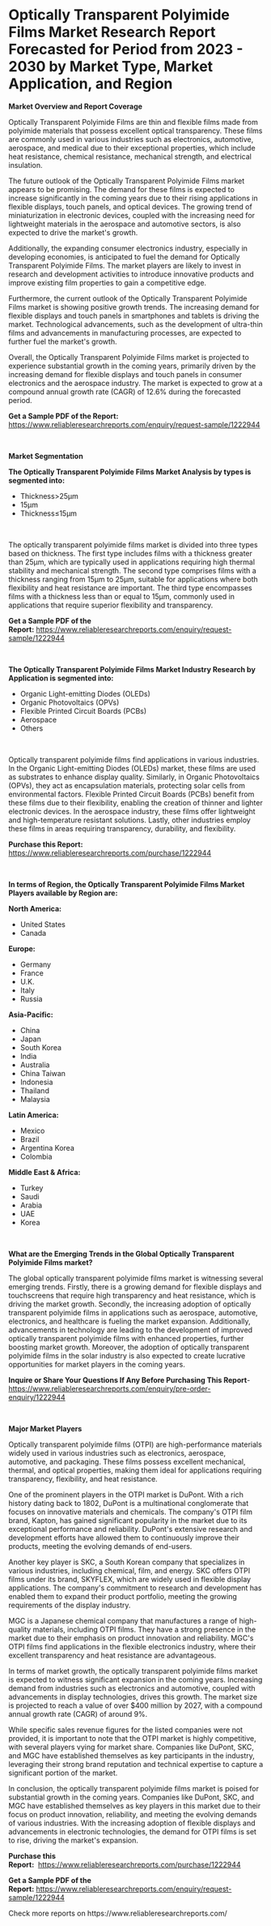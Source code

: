 <p><h1>Optically Transparent Polyimide Films Market Research Report Forecasted for Period from 2023 -  2030 by Market Type, Market Application, and Region</h1></p><p><strong>Market Overview and Report Coverage</strong></p>
<p><p>Optically Transparent Polyimide Films are thin and flexible films made from polyimide materials that possess excellent optical transparency. These films are commonly used in various industries such as electronics, automotive, aerospace, and medical due to their exceptional properties, which include heat resistance, chemical resistance, mechanical strength, and electrical insulation.</p><p>The future outlook of the Optically Transparent Polyimide Films market appears to be promising. The demand for these films is expected to increase significantly in the coming years due to their rising applications in flexible displays, touch panels, and optical devices. The growing trend of miniaturization in electronic devices, coupled with the increasing need for lightweight materials in the aerospace and automotive sectors, is also expected to drive the market's growth.</p><p>Additionally, the expanding consumer electronics industry, especially in developing economies, is anticipated to fuel the demand for Optically Transparent Polyimide Films. The market players are likely to invest in research and development activities to introduce innovative products and improve existing film properties to gain a competitive edge.</p><p>Furthermore, the current outlook of the Optically Transparent Polyimide Films market is showing positive growth trends. The increasing demand for flexible displays and touch panels in smartphones and tablets is driving the market. Technological advancements, such as the development of ultra-thin films and advancements in manufacturing processes, are expected to further fuel the market's growth.</p><p>Overall, the Optically Transparent Polyimide Films market is projected to experience substantial growth in the coming years, primarily driven by the increasing demand for flexible displays and touch panels in consumer electronics and the aerospace industry. The market is expected to grow at a compound annual growth rate (CAGR) of 12.6% during the forecasted period.</p></p>
<p><strong>Get a Sample PDF of the Report:</strong> <a href="https://www.reliableresearchreports.com/enquiry/request-sample/1222944">https://www.reliableresearchreports.com/enquiry/request-sample/1222944</a></p>
<p>&nbsp;</p>
<p><strong>Market Segmentation</strong></p>
<p><strong>The Optically Transparent Polyimide Films Market Analysis by types is segmented into:</strong></p>
<p><ul><li>Thickness>25μm</li><li>15μm<Thickness≤25μm</li><li>Thickness≤15μm</li></ul></p>
<p>&nbsp;</p>
<p><p>The optically transparent polyimide films market is divided into three types based on thickness. The first type includes films with a thickness greater than 25μm, which are typically used in applications requiring high thermal stability and mechanical strength. The second type comprises films with a thickness ranging from 15μm to 25μm, suitable for applications where both flexibility and heat resistance are important. The third type encompasses films with a thickness less than or equal to 15μm, commonly used in applications that require superior flexibility and transparency.</p></p>
<p><strong>Get a Sample PDF of the Report:</strong>&nbsp;<a href="https://www.reliableresearchreports.com/enquiry/request-sample/1222944">https://www.reliableresearchreports.com/enquiry/request-sample/1222944</a></p>
<p>&nbsp;</p>
<p><strong>The Optically Transparent Polyimide Films Market Industry Research by Application is segmented into:</strong></p>
<p><ul><li>Organic Light-emitting Diodes (OLEDs)</li><li>Organic Photovoltaics (OPVs)</li><li>Flexible Printed Circuit Boards (PCBs)</li><li>Aerospace</li><li>Others</li></ul></p>
<p>&nbsp;</p>
<p><p>Optically transparent polyimide films find applications in various industries. In the Organic Light-emitting Diodes (OLEDs) market, these films are used as substrates to enhance display quality. Similarly, in Organic Photovoltaics (OPVs), they act as encapsulation materials, protecting solar cells from environmental factors. Flexible Printed Circuit Boards (PCBs) benefit from these films due to their flexibility, enabling the creation of thinner and lighter electronic devices. In the aerospace industry, these films offer lightweight and high-temperature resistant solutions. Lastly, other industries employ these films in areas requiring transparency, durability, and flexibility.</p></p>
<p><strong>Purchase this Report:</strong>&nbsp; <a href="https://www.reliableresearchreports.com/purchase/1222944">https://www.reliableresearchreports.com/purchase/1222944</a></p>
<p>&nbsp;</p>
<p><strong>In terms of Region, the Optically Transparent Polyimide Films Market Players available by Region are:</strong></p>
<p>
    <p> <strong> North America: </strong>
        <ul>
            <li>United States</li>
            <li>Canada</li>
        </ul>
        </p> 
    <p> <strong> Europe: </strong>
        <ul>
            <li>Germany</li>
            <li>France</li>
            <li>U.K.</li>
            <li>Italy</li>
            <li>Russia</li>
        </ul>
        </p> 
    <p> <strong> Asia-Pacific: </strong>
        <ul>
            <li>China</li>
            <li>Japan</li>
            <li>South Korea</li>
            <li>India</li>
            <li>Australia</li>
            <li>China Taiwan</li>
            <li>Indonesia</li>
            <li>Thailand</li>
            <li>Malaysia</li>
        </ul>
        </p> 
    <p> <strong> Latin America: </strong>
        <ul>
            <li>Mexico</li>
            <li>Brazil</li>
            <li>Argentina Korea</li>
            <li>Colombia</li>
        </ul>
        </p> 
    <p> <strong> Middle East & Africa: </strong>
        <ul>
            <li>Turkey</li>
            <li>Saudi</li>
            <li>Arabia</li>
            <li>UAE</li>
            <li>Korea</li>
        </ul>
    </p>
    </p>
<p>&nbsp;</p>
<p><strong>What are the Emerging Trends in the Global Optically Transparent Polyimide Films market?</strong></p>
<p><p>The global optically transparent polyimide films market is witnessing several emerging trends. Firstly, there is a growing demand for flexible displays and touchscreens that require high transparency and heat resistance, which is driving the market growth. Secondly, the increasing adoption of optically transparent polyimide films in applications such as aerospace, automotive, electronics, and healthcare is fueling the market expansion. Additionally, advancements in technology are leading to the development of improved optically transparent polyimide films with enhanced properties, further boosting market growth. Moreover, the adoption of optically transparent polyimide films in the solar industry is also expected to create lucrative opportunities for market players in the coming years.</p></p>
<p><strong>Inquire or Share Your Questions If Any Before Purchasing This Report</strong>- <a href="https://www.reliableresearchreports.com/enquiry/pre-order-enquiry/1222944">https://www.reliableresearchreports.com/enquiry/pre-order-enquiry/1222944</a></p>
<p>&nbsp;</p>
<p><strong>Major Market Players</strong></p>
<p><p>Optically transparent polyimide films (OTPI) are high-performance materials widely used in various industries such as electronics, aerospace, automotive, and packaging. These films possess excellent mechanical, thermal, and optical properties, making them ideal for applications requiring transparency, flexibility, and heat resistance.</p><p>One of the prominent players in the OTPI market is DuPont. With a rich history dating back to 1802, DuPont is a multinational conglomerate that focuses on innovative materials and chemicals. The company's OTPI film brand, Kapton, has gained significant popularity in the market due to its exceptional performance and reliability. DuPont's extensive research and development efforts have allowed them to continuously improve their products, meeting the evolving demands of end-users.</p><p>Another key player is SKC, a South Korean company that specializes in various industries, including chemical, film, and energy. SKC offers OTPI films under its brand, SKYFLEX, which are widely used in flexible display applications. The company's commitment to research and development has enabled them to expand their product portfolio, meeting the growing requirements of the display industry.</p><p>MGC is a Japanese chemical company that manufactures a range of high-quality materials, including OTPI films. They have a strong presence in the market due to their emphasis on product innovation and reliability. MGC's OTPI films find applications in the flexible electronics industry, where their excellent transparency and heat resistance are advantageous.</p><p>In terms of market growth, the optically transparent polyimide films market is expected to witness significant expansion in the coming years. Increasing demand from industries such as electronics and automotive, coupled with advancements in display technologies, drives this growth. The market size is projected to reach a value of over $400 million by 2027, with a compound annual growth rate (CAGR) of around 9%.</p><p>While specific sales revenue figures for the listed companies were not provided, it is important to note that the OTPI market is highly competitive, with several players vying for market share. Companies like DuPont, SKC, and MGC have established themselves as key participants in the industry, leveraging their strong brand reputation and technical expertise to capture a significant portion of the market.</p><p>In conclusion, the optically transparent polyimide films market is poised for substantial growth in the coming years. Companies like DuPont, SKC, and MGC have established themselves as key players in this market due to their focus on product innovation, reliability, and meeting the evolving demands of various industries. With the increasing adoption of flexible displays and advancements in electronic technologies, the demand for OTPI films is set to rise, driving the market's expansion.</p></p>
<p><strong>Purchase this Report:</strong>&nbsp;&nbsp;<a href="https://www.reliableresearchreports.com/purchase/1222944">https://www.reliableresearchreports.com/purchase/1222944</a></p>
<p></p>
<p><strong>Get a Sample PDF of the Report:</strong>&nbsp;<a href="https://www.reliableresearchreports.com/enquiry/request-sample/1222944">https://www.reliableresearchreports.com/enquiry/request-sample/1222944</a></p>
<p>Check more reports on https://www.reliableresearchreports.com/</p>